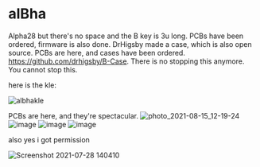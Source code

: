 # alBha
Alpha28 but there's no space and the B key is 3u long. PCBs have been ordered, firmware is also done. DrHigsby made a case, which is also open source. PCBs are here, and cases have been ordered.
https://github.com/drhigsby/B-Case. There is no stopping this anymore. You cannot stop this.

here is the kle:

![albhakle](https://user-images.githubusercontent.com/55664712/127396280-65db349b-3681-499e-b34d-87b29e16dcf3.png)

PCBs are here, and they're spectacular. 
![photo_2021-08-15_12-19-24](https://user-images.githubusercontent.com/55664712/129489932-bc7b3c01-9552-41c9-94b6-fecf3f4029c8.jpg)
![image](https://user-images.githubusercontent.com/55664712/129489954-27fa7555-e0b8-4488-889f-5d8997dec1ff.png)
![image](https://user-images.githubusercontent.com/55664712/129489960-079f915b-55ea-4a8a-905c-1b717610ce70.png)
![image](https://user-images.githubusercontent.com/55664712/129489963-c360a215-7c34-43fb-a488-f9a0582c0c8b.png)


also yes i got permission

![Screenshot 2021-07-28 140410](https://user-images.githubusercontent.com/55664712/127395677-d2ab2b46-f750-45d8-a1e8-43542dfe2e73.png)



